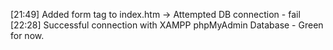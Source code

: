 [21:49] Added form tag to index.htm -> Attempted DB connection - fail 
[22:28] Successful connection with XAMPP phpMyAdmin Database - Green for now. 
